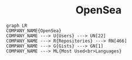 <h1 align="center">OpenSea</h1>

```mermaid
graph LR
COMPANY_NAME{OpenSea}
COMPANY_NAME ---> U{Users} ---> UN[22]
COMPANY_NAME ---> R{Repositories} ---> RN[466]
COMPANY_NAME ---> G{Gists} ---> GN[1]
COMPANY_NAME ---> ML{Most Used<br>Languages}
```
